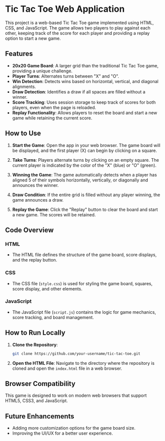 # Tic Tac Toe Web Application

This project is a web-based Tic Tac Toe game implemented using HTML, CSS, and JavaScript. The game allows two players to play against each other, keeping track of the score for each player and providing a replay option to start a new game.

## Features

- **20x20 Game Board**: A larger grid than the traditional Tic Tac Toe game, providing a unique challenge.
- **Player Turns**: Alternates turns between "X" and "O".
- **Win Detection**: Detects wins based on horizontal, vertical, and diagonal alignments.
- **Draw Detection**: Identifies a draw if all spaces are filled without a winner.
- **Score Tracking**: Uses session storage to keep track of scores for both players, even when the page is reloaded.
- **Replay Functionality**: Allows players to reset the board and start a new game while retaining the current score.

## How to Use

1. **Start the Game**: Open the app in your web browser. The game board will be displayed, and the first player (X) can begin by clicking on a square.
   
2. **Take Turns**: Players alternate turns by clicking on an empty square. The current player is indicated by the color of the "X" (blue) or "O" (green).

3. **Winning the Game**: The game automatically detects when a player has aligned 5 of their symbols horizontally, vertically, or diagonally and announces the winner.

4. **Draw Condition**: If the entire grid is filled without any player winning, the game announces a draw.

5. **Replay the Game**: Click the "Replay" button to clear the board and start a new game. The scores will be retained.

## Code Overview

### HTML

- The HTML file defines the structure of the game board, score displays, and the replay button.

### CSS

- The CSS file (`style.css`) is used for styling the game board, squares, score display, and other elements.

### JavaScript

- The JavaScript file (`script.js`) contains the logic for game mechanics, score tracking, and board management.

## How to Run Locally

1. **Clone the Repository**: 
   ```bash
   git clone https://github.com/your-username/tic-tac-toe.git
   ```
   
2. **Open the HTML File**: 
   Navigate to the directory where the repository is cloned and open the `index.html` file in a web browser.

## Browser Compatibility

This game is designed to work on modern web browsers that support HTML5, CSS3, and JavaScript.

## Future Enhancements

- Adding more customization options for the game board size.
- Improving the UI/UX for a better user experience.

